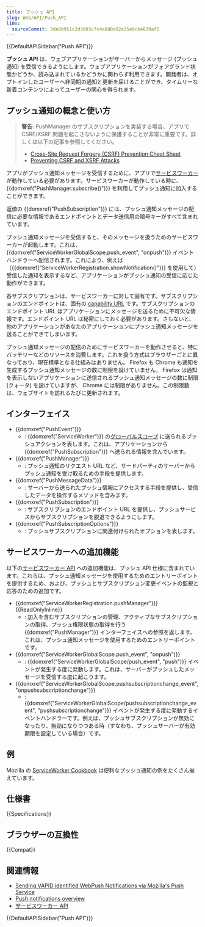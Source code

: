 ```yaml
---
title: プッシュ API
slug: Web/API/Push_API
l10n:
  sourceCommit: 3de6b951c2d3b03c7c4a8d8e92e35ebcb4639af2
---
```


{{DefaultAPISidebar("Push API")}}

**プッシュ API** は、ウェブアプリケーションがサーバーからメッセージ (プッシュ通知) を受信できるようにします。ウェブアプリケーションがフォアグランド状態かどうか、読み込まれているかどうかに関わらず利用できます。開発者は、オプトインしたユーザーへ非同期の通知と更新を届けることができ、タイムリーな新着コンテンツによってユーザーの関心を得られます。

## プッシュ通知の概念と使い方

> **警告:** PushManager のサブスクリプションを実装する場合、アプリで CSRF/XSRF 問題を起こさないように保護することが非常に重要です。詳しくは以下の記事を参照してください。
>
> - [Cross-Site Request Forgery (CSRF) Prevention Cheat Sheet](https://cheatsheetseries.owasp.org/cheatsheets/Cross-Site_Request_Forgery_Prevention_Cheat_Sheet.html)
> - [Preventing CSRF and XSRF Attacks](https://blog.codinghorror.com/preventing-csrf-and-xsrf-attacks/)

アプリがプッシュ通知メッセージを受信するために、アプリで[サービスワーカー](/ja/docs/Web/API/Service_Worker_API)が動作している必要があります。サービスワーカーが動作している時に、 {{domxref("PushManager.subscribe()")}} を利用してプッシュ通知に加入することができます。

返値の {{domxref("PushSubscription")}} には、プッシュ通知メッセージの配信に必要な情報であるエンドポイントとデータ送信用の暗号キーがすべて含まれています。

プッシュ通知メッセージを受信すると、そのメッセージを扱うためのサービスワーカーが起動します。これは、 {{domxref("ServiceWorkerGlobalScope.push_event", "onpush")}} イベントハンドラーへ配信されます。これにより、例えば（{{domxref("ServiceWorkerRegistration.showNotification()")}} を使用して）受信した通知を表示するなど、アプリケーションがプッシュ通知の受信に応じた動作ができます。

各サブスクリプションは、サービスワーカーに対して固有です。サブスクリプションのエンドポイントは、固有の [capability URL](https://www.w3.org/TR/capability-urls/) です。サブスクリプションのエンドポイント URL はアプリケーションにメッセージを送るために不可欠な情報です。エンドポイント URL は秘密にしておく必要があります。さもないと、他のアプリケーションがあなたのアプリケーションにプッシュ通知メッセージを送ることができてしまいます。

プッシュ通知メッセージの配信のためにサービスワーカーを動作させると、特にバッテリーなどのリソースを消費します。これを扱う方式はブラウザーごとに異なっており、現在標準となる仕組みはありません。 Firefox も Chrome も通知を生成するプッシュ通知メッセージの数に制限を設けていません。 Firefox は通知を表示しないアプリケーションに送信されるプッシュ通知メッセージの数に制限 (クォータ) を設けていますが、 Chrome には制限がありません。この制限数は、ウェブサイトを訪れるたびに更新されます。

## インターフェイス

- {{domxref("PushEvent")}}
  - : {{domxref("ServiceWorker")}} の[グローバルスコープ](/ja/docs/Web/API/ServiceWorkerGlobalScope) に送られるプッシュアクションを表します。これは、アプリケーションから {{domxref("PushSubscription")}} へ送られる情報を含んでいます。
- {{domxref("PushManager")}}
  - : プッシュ通知のリクエスト URL など、サードパーティのサーバーからプッシュ通知を受け取るための手段を提供します。
- {{domxref("PushMessageData")}}
  - : サーバーから送られたプッシュ情報にアクセスする手段を提供し、受信したデータを操作するメソッドを含みます。
- {{domxref("PushSubscription")}}
  - : サブスクリプションのエンドポイント URL を提供し、プッシュサービスからサブスクリプションを脱退できるようにします。
- {{domxref("PushSubscriptionOptions")}}
  - : プッシュサブスクリプションに関連付けられたオプションを表します。

## サービスワーカーへの追加機能

以下の[サービスワーカー API](/ja/docs/Web/API/Service_Worker_API) への追加機能は、プッシュ API 仕様に含まれています。これらは、プッシュ通知メッセージを使用するためのエントリーポイントを提供するため、および、プッシュとサブスクリプション変更イベントの監視と応答のための追加です。

- {{domxref("ServiceWorkerRegistration.pushManager")}} {{ReadOnlyInline}}
  - : 加入を含むサブスクリプションの管理、アクティブなサブスクリプションの取得、プッシュ権限状態の取得を行う {{domxref("PushManager")}} インターフェイスへの参照を返します。これは、プッシュ通知メッセージを使用するためのエントリーポイントです。
- {{domxref("ServiceWorkerGlobalScope.push_event", "onpush")}}
  - : {{domxref("ServiceWorkerGlobalScope/push_event", "push")}} イベントが発生する度に発動します。これは、サーバーがプッシュしたメッセージを受信する度に起こります。
- {{domxref("ServiceWorkerGlobalScope.pushsubscriptionchange_event", "onpushsubscriptionchange")}}
  - : {{domxref("ServiceWorkerGlobalScope/pushsubscriptionchange_event", "pushsubscriptionchange")}} イベントが発生する度に発動するイベントハンドラーです。例えば、プッシュサブスクリプションが無効になったり、無効になりつつある時（すなわち、プッシュサーバーが有効期限を設定している場合）です。

## 例

Mozilla の [ServiceWorker Cookbook](https://github.com/mdn/serviceworker-cookbook) は便利なプッシュ通知の例をたくさん揃えています。

## 仕様書

{{Specifications}}

## ブラウザーの互換性

{{Compat}}

## 関連情報

- [Sending VAPID identified WebPush Notifications via Mozilla's Push Service](https://blog.mozilla.org/services/2016/08/23/sending-vapid-identified-webpush-notifications-via-mozillas-push-service/)
- [Push notifications overview](https://web.dev/push-notifications-overview/)
- [サービスワーカー API](/ja/docs/Web/API/Service_Worker_API)

{{DefaultAPISidebar("Push API")}}
